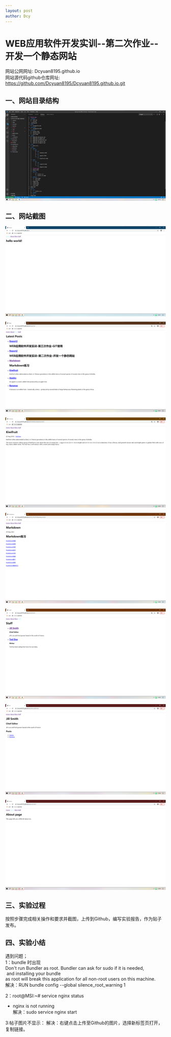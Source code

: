 ```yaml
---
layout: post
author: Dcy
---
```


# WEB应用软件开发实训--第二次作业--开发一个静态网站

网站公网网址: Dcyuan8195.github.io  
网站源代码github仓库网址: https://github.com/Dcyuan8195/Dcyuan8195.github.io.git

## 一、网站目录结构  

![tree](https://raw.githubusercontent.com/Dcyuan8195/Dcyuan8195.github.io/master/tree.png)    

## 二、网站截图  

![Home](https://raw.githubusercontent.com/Dcyuan8195/Dcyuan8195.github.io/master/Home.png)  

![Blog](https://raw.githubusercontent.com/Dcyuan8195/Dcyuan8195.github.io/master/Blog.png)   

![Post1](https://raw.githubusercontent.com/Dcyuan8195/Dcyuan8195.github.io/master/Post1.png)   

![Post2](https://raw.githubusercontent.com/Dcyuan8195/Dcyuan8195.github.io/master/Post2.png)  

![Staff](https://raw.githubusercontent.com/Dcyuan8195/Dcyuan8195.github.io/master/Staff.png)   

![Author](https://raw.githubusercontent.com/Dcyuan8195/Dcyuan8195.github.io/master/Author.png)   

![About](https://raw.githubusercontent.com/Dcyuan8195/Dcyuan8195.github.io/master/About.png)   

## 三、实验过程  

按照步骤完成相关操作和要求并截图，上传到Github，编写实验报告，作为贴子发布。

## 四、实验小结

遇到问题；   
1：bundle 时出现  
Don't run Bundler as root. Bundler can ask for sudo if it is needed,   and installing your bundle  
as root will break this application for all non-root users on this machine.  
解决：RUN bundle config --global silence_root_warning 1  

2：root@MSI:~# service nginx status  
 * nginx is not running  
解决：sudo service nginx start  

3:帖子图片不显示：
解决：右键点击上传至Github的图片，选择新标签页打开，复制链接。  
